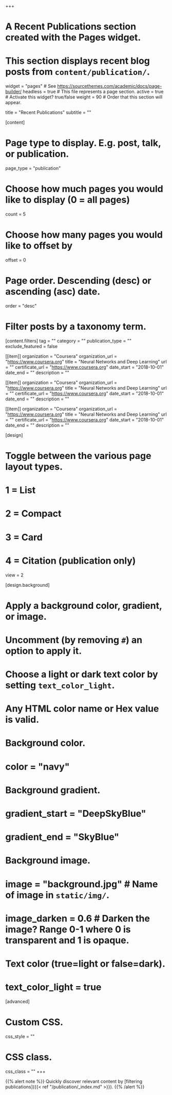 +++
# A Recent Publications section created with the Pages widget.
# This section displays recent blog posts from `content/publication/`.

widget = "pages"  # See https://sourcethemes.com/academic/docs/page-builder/
headless = true  # This file represents a page section.
active = true  # Activate this widget? true/false
weight = 90  # Order that this section will appear.

title = "Recent Publications"
subtitle = ""

[content]
  # Page type to display. E.g. post, talk, or publication.
  page_type = "publication"

  # Choose how much pages you would like to display (0 = all pages)
  count = 5

  # Choose how many pages you would like to offset by
  offset = 0

  # Page order. Descending (desc) or ascending (asc) date.
  order = "desc"

  # Filter posts by a taxonomy term.
  [content.filters]
    tag = ""
    category = ""
    publication_type = ""
    exclude_featured = false


  [[item]]
    organization = "Coursera"
    organization_url = "https://www.coursera.org"
    title = "Neural Networks and Deep Learning"
    url = ""
    certificate_url = "https://www.coursera.org"
    date_start = "2018-10-01"
    date_end = ""
    description = ""

  [[item]]
    organization = "Coursera"
    organization_url = "https://www.coursera.org"
    title = "Neural Networks and Deep Learning"
    url = ""
    certificate_url = "https://www.coursera.org"
    date_start = "2018-10-01"
    date_end = ""
    description = ""

  [[item]]
    organization = "Coursera"
    organization_url = "https://www.coursera.org"
    title = "Neural Networks and Deep Learning"
    url = ""
    certificate_url = "https://www.coursera.org"
    date_start = "2018-10-01"
    date_end = ""
    description = ""

[design]
  # Toggle between the various page layout types.
  #   1 = List
  #   2 = Compact
  #   3 = Card
  #   4 = Citation (publication only)
  view = 2

[design.background]
  # Apply a background color, gradient, or image.
  #   Uncomment (by removing `#`) an option to apply it.
  #   Choose a light or dark text color by setting `text_color_light`.
  #   Any HTML color name or Hex value is valid.

  # Background color.
  # color = "navy"

  # Background gradient.
  # gradient_start = "DeepSkyBlue"
  # gradient_end = "SkyBlue"

  # Background image.
  # image = "background.jpg"  # Name of image in `static/img/`.
  # image_darken = 0.6  # Darken the image? Range 0-1 where 0 is transparent and 1 is opaque.

  # Text color (true=light or false=dark).
  # text_color_light = true  

[advanced]
 # Custom CSS.
 css_style = ""

 # CSS class.
 css_class = ""
+++

{{% alert note %}}
Quickly discover relevant content by [filtering publications]({{< ref "/publication/_index.md" >}}).
{{% /alert %}}
